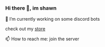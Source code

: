 ### Hi there 👋, im shawn

🔭 I’m currently working on some discord bots 

check out my [store](https://store.shawnengmann.com/)

📫 How to reach me: join the server 

<!--
**Shawn-E/Shawn-E** is a ✨ _special_ ✨ repository because its `README.md` (this file) appears on your GitHub profile.

Here are some ideas to get you started:

- 🔭 I’m currently working on ...
- 🌱 I’m currently learning ...
- 👯 I’m looking to collaborate on ...
- 🤔 I’m looking for help with ...
- 💬 Ask me about ...
- 📫 How to reach me: ...
- 😄 Pronouns: ...
- ⚡ Fun fact: ...
-->

